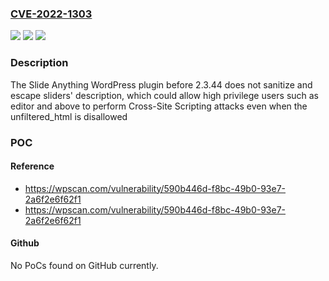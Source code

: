 ### [CVE-2022-1303](https://cve.mitre.org/cgi-bin/cvename.cgi?name=CVE-2022-1303)
![](https://img.shields.io/static/v1?label=Product&message=Slide%20Anything%20%E2%80%93%20Responsive%20Content%20%2F%20HTML%20Slider%20and%20Carousel&color=blue)
![](https://img.shields.io/static/v1?label=Version&message=2.3.44%3C%202.3.44%20&color=brighgreen)
![](https://img.shields.io/static/v1?label=Vulnerability&message=CWE-79%20Cross-site%20Scripting%20(XSS)&color=brighgreen)

### Description

The Slide Anything WordPress plugin before 2.3.44 does not sanitize and escape sliders' description, which could allow high privilege users such as editor and above to perform Cross-Site Scripting attacks even when the unfiltered_html is disallowed

### POC

#### Reference
- https://wpscan.com/vulnerability/590b446d-f8bc-49b0-93e7-2a6f2e6f62f1
- https://wpscan.com/vulnerability/590b446d-f8bc-49b0-93e7-2a6f2e6f62f1

#### Github
No PoCs found on GitHub currently.

